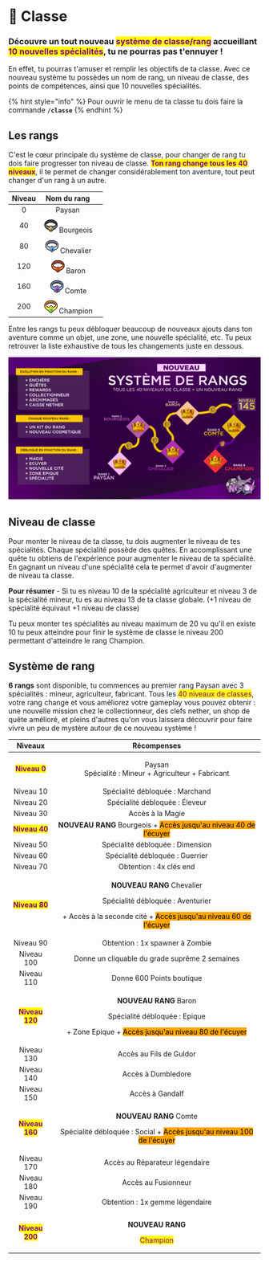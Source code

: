# 👑 Classe

### Découvre un tout nouveau <mark style="color:purple;">système de classe/rang</mark> accueillant <mark style="color:purple;">10 nouvelles spécialités</mark>, tu ne pourras pas t'ennuyer !&#x20;

En effet, tu pourras t'amuser et remplir les objectifs de ta classe. Avec ce nouveau système tu possèdes un nom de rang, un niveau de classe, des points de compétences, ainsi que 10 nouvelles spécialités.

{% hint style="info" %}
Pour ouvrir le menu de ta classe tu dois faire la commande **`/classe`**
{% endhint %}

## Les rangs

C'est le cœur principale du système de classe, pour changer de rang tu dois faire progresser ton niveau de classe. <mark style="color:purple;">**Ton rang change tous les 40 niveaux**</mark>, il te permet de changer considérablement ton aventure, tout peut changer d'un rang à un autre.&#x20;

<table><thead><tr><th align="center">Niveau</th><th align="center">Nom du rang</th><th data-hidden></th></tr></thead><tbody><tr><td align="center">0</td><td align="center">Paysan</td><td></td></tr><tr><td align="center">40</td><td align="center"><img src="../.gitbook/assets/bourgois_icon (1).png" alt="">Bourgeois</td><td></td></tr><tr><td align="center">80</td><td align="center"><img src="../.gitbook/assets/knight_icon.png" alt="">Chevalier</td><td></td></tr><tr><td align="center">120</td><td align="center"><img src="../.gitbook/assets/baron_icon (2).png" alt="">Baron</td><td></td></tr><tr><td align="center">160</td><td align="center"><img src="../.gitbook/assets/earl_icon.png" alt="">Comte</td><td></td></tr><tr><td align="center">200</td><td align="center"><img src="../.gitbook/assets/champion_icon.png" alt="">Champion</td><td></td></tr></tbody></table>

Entre les rangs tu peux débloquer beaucoup de nouveaux ajouts dans ton aventure comme un objet, une zone, une nouvelle spécialité, etc. Tu peux retrouver la liste exhaustive de tous les changements juste en dessous.

![](<../.gitbook/assets/image (71).png>)

## Niveau de classe

Pour monter le niveau de ta classe, tu dois augmenter le niveau de tes spécialités. Chaque spécialité possède des quêtes. En accomplissant une quête tu obtiens de l'expérience pour augmenter le niveau de ta spécialité. En gagnant un niveau d'une spécialité cela te permet d'avoir d'augmenter de niveau ta classe.

**Pour résumer** - Si tu es niveau 10 de la spécialité agriculteur et niveau 3 de la spécialité mineur, tu es au niveau 13 de ta classe globale. (+1 niveau de spécialité équivaut +1 niveau de classe)

Tu peux monter tes spécialités au niveau maximum de 20 vu qu'il en existe 10 tu peux atteindre pour finir le système de classe le niveau 200 permettant d'atteindre le rang Champion.&#x20;

## Système de rang

**6 rangs** sont disponible, tu commences au premier rang Paysan avec 3 spécialités : mineur, agriculteur, fabricant. Tous les <mark style="color:purple;">40 niveaux de classes</mark>, votre rang change et vous améliorez votre gameplay vous pouvez obtenir : une nouvelle mission chez le collectionneur, des clefs nether, un shop de quête amélioré, et pleins d'autres qu'on vous laissera découvrir pour faire vivre un peu de mystère autour de ce nouveau système !

|                      Niveaux                      |                                                                                                 Récompenses                                                                                                 |
| :-----------------------------------------------: | :---------------------------------------------------------------------------------------------------------------------------------------------------------------------------------------------------------: |
|  <mark style="color:purple;">**Niveau 0**</mark>  |                                                                       <p>Paysan <br>Spécialité : Mineur + Agriculteur + Fabricant</p>                                                                       |
|                     Niveau 10                     |                                                                                       Spécialité débloquée : Marchand                                                                                       |
|                     Niveau 20                     |                                                                                        Spécialité débloquée : Éleveur                                                                                       |
|                     Niveau 30                     |                                                                                               Accès à la Magie                                                                                              |
|  <mark style="color:purple;">**Niveau 40**</mark> |                                               **NOUVEAU RANG** Bourgeois + <mark style="background-color:orange;">Accès jusqu'au niveau 40 de l'écuyer</mark>                                               |
|                     Niveau 50                     |                                                                                      Spécialité débloquée : Dimension                                                                                       |
|                     Niveau 60                     |                                                                                       Spécialité débloquée : Guerrier                                                                                       |
|                     Niveau 70                     |                                                                                           Obtention : 4x clés end                                                                                           |
|  <mark style="color:purple;">**Niveau 80**</mark> | <p><strong>NOUVEAU RANG</strong> Chevalier</p><p>Spécialité débloquée : Aventurier</p><p>+ Accès à la seconde cité + <mark style="background-color:orange;">Accès jusqu'au niveau 60 de l'écuyer</mark></p> |
|                     Niveau 90                     |                                                                                       Obtention : 1x spawner à Zombie                                                                                       |
|                     Niveau 100                    |                                                                                Donne un cliquable du grade suprême 2 semaines                                                                               |
|                     Niveau 110                    |                                                                                          Donne 600 Points boutique                                                                                          |
| <mark style="color:purple;">**Niveau 120**</mark> |           <p><strong>NOUVEAU RANG</strong> Baron</p><p>Spécialité débloquée : Epique </p><p>+ Zone Epique + <mark style="background-color:orange;">Accès jusqu'au niveau 80 de l'écuyer</mark></p>          |
|                     Niveau 130                    |                                                                                           Accès au Fils de Guldor                                                                                           |
|                     Niveau 140                    |                                                                                              Accès à Dumbledore                                                                                             |
|                     Niveau 150                    |                                                                                               Accès à Gandalf                                                                                               |
| <mark style="color:purple;">**Niveau 160**</mark> |                     <p><strong>NOUVEAU RANG</strong> Comte</p><p>Spécialité débloquée : Social + <mark style="background-color:orange;">Accès jusqu'au niveau 100 de l'écuyer</mark></p>                    |
|                     Niveau 170                    |                                                                                        Accès au Réparateur légendaire                                                                                       |
|                     Niveau 180                    |                                                                                             Accès au Fusionneur                                                                                             |
|                     Niveau 190                    |                                                                                       Obtention : 1x gemme légendaire                                                                                       |
| <mark style="color:purple;">**Niveau 200**</mark> |                                                           <p><strong>NOUVEAU RANG</strong> </p><p><mark style="color:purple;">Champion</mark></p>                                                           |
